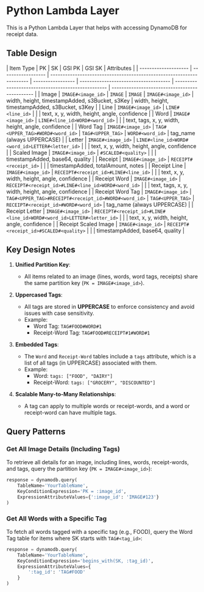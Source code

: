 # Python Lambda Layer

This is a Python Lambda Layer that helps with accessing DynamoDB for receipt data.

## Table Design

| Item Type            | PK                 | SK                                                                    | GSI PK            | GSI SK                                | Attributes                                         |
| -------------------- | ------------------ | --------------------------------------------------------------------- | ----------------- | ------------------------------------- | -------------------------------------------------- | ---------------------------------------------- |
| Image                | `IMAGE#<image_id>` | `IMAGE`                                                               | `IMAGE`           | `IMAGE#<image_id>`                    | width, height, timestampAdded, s3Bucket, s3Key     | width, height, timestampAdded, s3Bucket, s3Key |
| Line                 | `IMAGE#<image_id>` | `LINE#<line_id>`                                                      |                   |                                       | text, x, y, width, height, angle, confidence       |
| Word                 | `IMAGE#<image_id>` | `LINE#<line_id>WORD#<word_id>`                                        |                   |                                       | text, tags, x, y, width, height, angle, confidence |
| Word Tag             | `IMAGE#<image_id>` | `TAG#<UPPER_TAG>#WORD#<word_id>`                                      | `TAG#<UPPER_TAG>` | `WORD#<word_id>`                      | tag_name (always UPPERCASE)                        |
| Letter               | `IMAGE#<image_id>` | `LINE#<line_id>WORD#<word_id>LETTER#<letter_id>`                      |                   |                                       | text, x, y, width, height, angle, confidence       |
| Scaled Image         | `IMAGE#<image_id>` | `#SCALED#<quality>`                                                   |                   |                                       | timestampAdded, base64, quality                    |
| Receipt              | `IMAGE#<image_id>` | `RECEIPT#<receipt_id>`                                                |                   |                                       | timestampAdded, totalAmount, notes                 |
| Receipt Line         | `IMAGE#<image_id>` | `RECEIPT#<receipt_id>#LINE#<line_id>`                                 |                   |                                       | text, x, y, width, height, angle, confidence       |
| Receipt Word         | `IMAGE#<image_id>` | `RECEIPT#<receipt_id>#LINE#<line_id>WORD#<word_id>`                   |                   |                                       | text, tags, x, y, width, height, angle, confidence |
| Receipt Word Tag     | `IMAGE#<image_id>` | `TAG#<UPPER_TAG>#RECEIPT#<receipt_id>#WORD#<word_id>`                 | `TAG#<UPPER_TAG>` | `RECEIPT#<receipt_id>#WORD#<word_id>` | tag_name (always UPPERCASE)                        |
| Receipt Letter       | `IMAGE#<image_id>` | `RECEIPT#<receipt_id>#LINE#<line_id>WORD#<word_id>LETTER#<letter_id>` |                   |                                       | text, x, y, width, height, angle, confidence       |
| Receipt Scaled Image | `IMAGE#<image_id>` | `RECEIPT#<receipt_id>#SCALED#<quality>`                               |                   |                                       | timestampAdded, base64, quality                    |

## Key Design Notes

1. **Unified Partition Key**:

   - All items related to an image (lines, words, word tags, receipts) share the same partition key (`PK = IMAGE#<image_id>`).

2. **Uppercased Tags**:

   - All tags are stored in **UPPERCASE** to enforce consistency and avoid issues with case sensitivity.
   - Example:
     - Word Tag: `TAG#FOOD#WORD#1`
     - Receipt-Word Tag: `TAG#FOOD#RECEIPT#1#WORD#1`

3. **Embedded Tags**:

   - The `Word` and `Receipt-Word` tables include a `tags` attribute, which is a list of all tags (in UPPERCASE) associated with them.
   - Example:
     - Word: `tags: ["FOOD", "DAIRY"]`
     - Receipt-Word: `tags: ["GROCERY", "DISCOUNTED"]`

4. **Scalable Many-to-Many Relationships**:
   - A tag can apply to multiple words or receipt-words, and a word or receipt-word can have multiple tags.

## Query Patterns

### Get All Image Details (Including Tags)

To retrieve all details for an image, including lines, words, receipt-words, and tags, query the partition key (`PK = IMAGE#<image_id>`):

```python
response = dynamodb.query(
    TableName='YourTableName',
    KeyConditionExpression='PK = :image_id',
    ExpressionAttributeValues={':image_id': 'IMAGE#123'}
)
```

### Get All Words with a Specific Tag

To fetch all words tagged with a specific tag (e.g., FOOD), query the Word Tag table for items where SK starts with `TAG#<tag_id>`:

```python
response = dynamodb.query(
    TableName='YourTableName',
    KeyConditionExpression='begins_with(SK, :tag_id)',
    ExpressionAttributeValues={
        ':tag_id': 'TAG#FOOD'
    }
)
```
